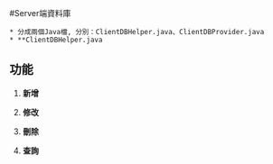 #Server端資料庫

    * 分成兩個Java檔, 分別：ClientDBHelper.java、ClientDBProvider.java
    * **ClientDBHelper.java
    
    
## 功能

1.  __新增__


2.  __修改__

3.  __刪除__

4.  __查詢__
